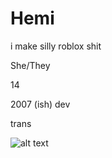 # Hemi
i make silly roblox shit

<p>She/They</p>
<p>14</p>
<p>2007 (ish) dev</p>
<p>trans</p>

![alt text](https://i.imgur.com/5tu8A0P.jpeg)
